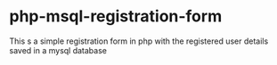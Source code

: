 # php-msql-registration-form
This s a simple registration form in php with the registered user details saved in a mysql database
